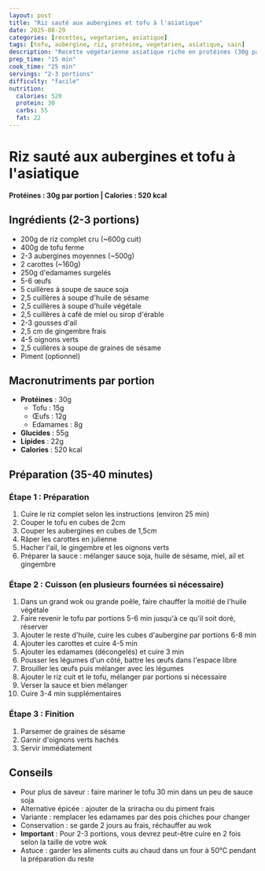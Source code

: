 ```yaml
---
layout: post
title: "Riz sauté aux aubergines et tofu à l'asiatique"
date: 2025-08-29
categories: [recettes, vegetarien, asiatique]
tags: [tofu, aubergine, riz, proteine, vegetarien, asiatique, sain]
description: "Recette végétarienne asiatique riche en protéines (30g par portion) avec tofu, aubergines et riz complet"
prep_time: "15 min"
cook_time: "25 min"
servings: "2-3 portions"
difficulty: "facile"
nutrition:
  calories: 520
  protein: 30
  carbs: 55
  fat: 22
---
```


# Riz sauté aux aubergines et tofu à l'asiatique

**Protéines : 30g par portion | Calories : 520 kcal**

## Ingrédients (2-3 portions)
- 200g de riz complet cru (~600g cuit)
- 400g de tofu ferme
- 2-3 aubergines moyennes (~500g)
- 2 carottes (~160g)
- 250g d'edamames surgelés
- 5-6 œufs
- 5 cuillères à soupe de sauce soja
- 2,5 cuillères à soupe d'huile de sésame
- 2,5 cuillères à soupe d'huile végétale
- 2,5 cuillères à café de miel ou sirop d'érable
- 2-3 gousses d'ail
- 2,5 cm de gingembre frais
- 4-5 oignons verts
- 2,5 cuillères à soupe de graines de sésame
- Piment (optionnel)

## Macronutriments par portion
- **Protéines** : 30g
  - Tofu : 15g
  - Œufs : 12g
  - Edamames : 8g
- **Glucides** : 55g
- **Lipides** : 22g
- **Calories** : 520 kcal

## Préparation (35-40 minutes)

### Étape 1 : Préparation
1. Cuire le riz complet selon les instructions (environ 25 min)
2. Couper le tofu en cubes de 2cm
3. Couper les aubergines en cubes de 1,5cm
4. Râper les carottes en julienne
5. Hacher l'ail, le gingembre et les oignons verts
6. Préparer la sauce : mélanger sauce soja, huile de sésame, miel, ail et gingembre

### Étape 2 : Cuisson (en plusieurs fournées si nécessaire)
1. Dans un grand wok ou grande poêle, faire chauffer la moitié de l'huile végétale
2. Faire revenir le tofu par portions 5-6 min jusqu'à ce qu'il soit doré, réserver
3. Ajouter le reste d'huile, cuire les cubes d'aubergine par portions 6-8 min
4. Ajouter les carottes et cuire 4-5 min
5. Ajouter les edamames (décongelés) et cuire 3 min
6. Pousser les légumes d'un côté, battre les œufs dans l'espace libre
7. Brouiller les œufs puis mélanger avec les légumes
8. Ajouter le riz cuit et le tofu, mélanger par portions si nécessaire
9. Verser la sauce et bien mélanger
10. Cuire 3-4 min supplémentaires

### Étape 3 : Finition
1. Parsemer de graines de sésame
2. Garnir d'oignons verts hachés
3. Servir immédiatement

## Conseils
- Pour plus de saveur : faire mariner le tofu 30 min dans un peu de sauce soja
- Alternative épicée : ajouter de la sriracha ou du piment frais
- Variante : remplacer les edamames par des pois chiches pour changer
- Conservation : se garde 2 jours au frais, réchauffer au wok
- **Important** : Pour 2-3 portions, vous devrez peut-être cuire en 2 fois selon la taille de votre wok
- Astuce : garder les aliments cuits au chaud dans un four à 50°C pendant la préparation du reste